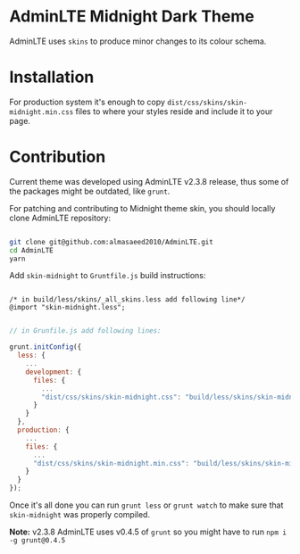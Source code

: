 # AdminLTE Midnight Dark Theme
AdminLTE uses `skins` to produce minor changes to its colour schema.

# Installation

For production system it's enough to copy `dist/css/skins/skin-midnight.min.css` files
to where your styles reside and include it to your page.

# Contribution

Current theme was developed using AdminLTE v2.3.8 release, thus some of the packages
might be outdated, like `grunt`.

For patching and contributing to Midnight theme skin, you should locally clone AdminLTE
repository:

```bash

git clone git@github.com:almasaeed2010/AdminLTE.git
cd AdminLTE
yarn
```

Add `skin-midnight` to `Gruntfile.js` build instructions:

```less

/* in build/less/skins/_all_skins.less add following line*/
@import "skin-midnight.less";

```

```javascript

// in Grunfile.js add following lines:

grunt.initConfig({
  less: {
    ...
    development: {
      files: {
        ...
        "dist/css/skins/skin-midnight.css": "build/less/skins/skin-midnight.less",
      }
    }
  },
  production: {
    ...
    files: {
      ...
      "dist/css/skins/skin-midnight.min.css": "build/less/skins/skin-midnight.less",
    }
  }
});
```

Once it's all done you can run `grunt less` or `grunt watch` to make sure that `skin-midnight` was properly compiled.

**Note:** v2.3.8 AdminLTE uses v0.4.5 of `grunt` so you might have to run `npm i -g grunt@0.4.5` 

